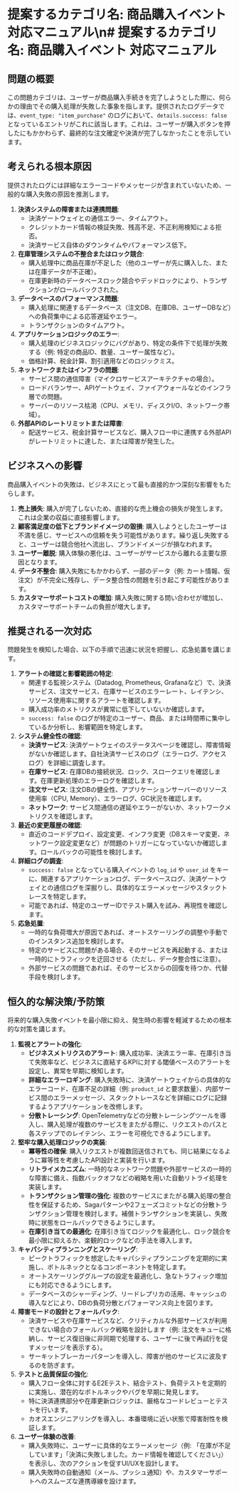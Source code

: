 # 提案するカテゴリ名: **商品購入イベント** 対応マニュアル\n# 提案するカテゴリ名: **商品購入イベント** 対応マニュアル

## 問題の概要

この問題カテゴリは、ユーザーが商品購入手続きを完了しようとした際に、何らかの理由でその購入処理が失敗した事象を指します。提供されたログデータでは、`event_type: "item_purchase"` のログにおいて、`details.success: false` となっているエントリがこれに該当します。これは、ユーザーが購入ボタンを押したにもかかわらず、最終的な注文確定や決済が完了しなかったことを示しています。

## 考えられる根本原因

提供されたログには詳細なエラーコードやメッセージが含まれていないため、一般的な購入失敗の原因を推測します。

1.  **決済システムの障害または連携問題**:
    *   決済ゲートウェイとの通信エラー、タイムアウト。
    *   クレジットカード情報の検証失敗、残高不足、不正利用検知による拒否。
    *   決済サービス自体のダウンタイムやパフォーマンス低下。
2.  **在庫管理システムの不整合またはロック競合**:
    *   購入処理中に商品在庫が不足した（他のユーザーが先に購入した、または在庫データが不正確）。
    *   在庫更新時のデータベースロック競合やデッドロックにより、トランザクションがロールバックされた。
3.  **データベースのパフォーマンス問題**:
    *   購入処理に関連するデータベース（注文DB、在庫DB、ユーザーDBなど）への負荷集中による応答遅延やエラー。
    *   トランザクションのタイムアウト。
4.  **アプリケーションロジックのエラー**:
    *   購入処理のビジネスロジックにバグがあり、特定の条件下で処理が失敗する（例: 特定の商品ID、数量、ユーザー属性など）。
    *   価格計算、税金計算、割引適用などのロジックミス。
5.  **ネットワークまたはインフラの問題**:
    *   サービス間の通信障害（マイクロサービスアーキテクチャの場合）。
    *   ロードバランサー、APIゲートウェイ、ファイアウォールなどのインフラ層での問題。
    *   サーバーのリソース枯渇（CPU、メモリ、ディスクI/O、ネットワーク帯域）。
6.  **外部APIのレートリミットまたは障害**:
    *   配送サービス、税金計算サービスなど、購入フロー中に連携する外部APIがレートリミットに達した、または障害が発生した。

## ビジネスへの影響

商品購入イベントの失敗は、ビジネスにとって最も直接的かつ深刻な影響をもたらします。

1.  **売上損失**: 購入が完了しないため、直接的な売上機会の損失が発生します。これは企業の収益に直接影響します。
2.  **顧客満足度の低下とブランドイメージの毀損**: 購入しようとしたユーザーは不満を感じ、サービスへの信頼を失う可能性があります。繰り返し失敗すると、ユーザーは競合他社へ流出し、ブランドイメージが損なわれます。
3.  **ユーザー離脱**: 購入体験の悪化は、ユーザーがサービスから離れる主要な原因となります。
4.  **データ不整合**: 購入失敗にもかかわらず、一部のデータ（例: カート情報、仮注文）が不完全に残存し、データ整合性の問題を引き起こす可能性があります。
5.  **カスタマーサポートコストの増加**: 購入失敗に関する問い合わせが増加し、カスタマーサポートチームの負担が増大します。

## 推奨される一次対応

問題発生を検知した場合、以下の手順で迅速に状況を把握し、応急処置を講じます。

1.  **アラートの確認と影響範囲の特定**:
    *   関連する監視システム（Datadog, Prometheus, Grafanaなど）で、決済サービス、注文サービス、在庫サービスのエラーレート、レイテンシ、リソース使用率に関するアラートを確認します。
    *   購入成功率のメトリクスが異常に低下していないか確認します。
    *   `success: false` のログが特定のユーザー、商品、または時間帯に集中しているか分析し、影響範囲を特定します。
2.  **システム健全性の確認**:
    *   **決済サービス**: 決済ゲートウェイのステータスページを確認し、障害情報がないか確認します。自社決済サービスのログ（エラーログ、アクセスログ）を詳細に調査します。
    *   **在庫サービス**: 在庫DBの接続状況、ロック、スロークエリを確認します。在庫更新処理のエラーログを確認します。
    *   **注文サービス**: 注文DBの健全性、アプリケーションサーバーのリソース使用率（CPU, Memory）、エラーログ、GC状況を確認します。
    *   **ネットワーク**: サービス間通信の遅延やエラーがないか、ネットワークメトリクスを確認します。
3.  **最近の変更履歴の確認**:
    *   直近のコードデプロイ、設定変更、インフラ変更（DBスキーマ変更、ネットワーク設定変更など）が問題のトリガーになっていないか確認します。ロールバックの可能性を検討します。
4.  **詳細ログの調査**:
    *   `success: false` となっている購入イベントの `log_id` や `user_id` をキーに、関連するアプリケーションログ、データベースログ、決済ゲートウェイとの通信ログを深掘りし、具体的なエラーメッセージやスタックトレースを特定します。
    *   可能であれば、特定のユーザーIDでテスト購入を試み、再現性を確認します。
5.  **応急処置**:
    *   一時的な負荷増大が原因であれば、オートスケーリングの調整や手動でのインスタンス追加を検討します。
    *   特定のサービスに問題がある場合、そのサービスを再起動する、または一時的にトラフィックを迂回させる（ただし、データ整合性に注意）。
    *   外部サービスの問題であれば、そのサービスからの回復を待つか、代替手段を検討します。

## 恒久的な解決策/予防策

将来的な購入失敗イベントを最小限に抑え、発生時の影響を軽減するための根本的な対策を講じます。

1.  **監視とアラートの強化**:
    *   **ビジネスメトリクスのアラート**: 購入成功率、決済エラー率、在庫引き当て失敗率など、ビジネスに直結するKPIに対する閾値ベースのアラートを設定し、異常を早期に検知します。
    *   **詳細なエラーロギング**: 購入失敗時に、決済ゲートウェイからの具体的なエラーコード、在庫不足の詳細（例: `product_id` と要求数量）、内部サービス間のエラーメッセージ、スタックトレースなどを詳細にログに記録するようアプリケーションを改修します。
    *   **分散トレーシング**: OpenTelemetryなどの分散トレーシングツールを導入し、購入処理が複数のサービスをまたがる際に、リクエストのパスと各ステップでのレイテンシ、エラーを可視化できるようにします。
2.  **堅牢な購入処理ロジックの実装**:
    *   **冪等性の確保**: 購入リクエストが複数回送信されても、同じ結果になるように冪等性を考慮したAPI設計と実装を行います。
    *   **リトライメカニズム**: 一時的なネットワーク問題や外部サービスの一時的な障害に備え、指数バックオフなどの戦略を用いた自動リトライ処理を実装します。
    *   **トランザクション管理の強化**: 複数のサービスにまたがる購入処理の整合性を保証するため、Sagaパターンや2フェーズコミットなどの分散トランザクション管理を検討します。補償トランザクションを実装し、失敗時に状態をロールバックできるようにします。
    *   **在庫引き当ての最適化**: 在庫引き当てロジックを最適化し、ロック競合を最小限に抑えるか、楽観的ロックなどの手法を導入します。
3.  **キャパシティプランニングとスケーリング**:
    *   ピークトラフィックを想定したキャパシティプランニングを定期的に実施し、ボトルネックとなるコンポーネントを特定します。
    *   オートスケーリンググループの設定を最適化し、急なトラフィック増加にも対応できるようにします。
    *   データベースのシャーディング、リードレプリカの活用、キャッシュの導入などにより、DBの負荷分散とパフォーマンス向上を図ります。
4.  **障害モードの設計とフォールバック**:
    *   決済サービスや在庫サービスなど、クリティカルな外部サービスが利用できない場合のフォールバック戦略を設計します（例: 注文をキューに格納し、サービス復旧後に非同期で処理する、ユーザーに後で再試行を促すメッセージを表示する）。
    *   サーキットブレーカーパターンを導入し、障害が他のサービスに波及するのを防ぎます。
5.  **テストと品質保証の強化**:
    *   購入フロー全体に対するE2Eテスト、結合テスト、負荷テストを定期的に実施し、潜在的なボトルネックやバグを早期に発見します。
    *   特に決済連携部分や在庫更新ロジックは、厳格なコードレビューとテストを行います。
    *   カオスエンジニアリングを導入し、本番環境に近い状態で障害耐性を検証します。
6.  **ユーザー体験の改善**:
    *   購入失敗時に、ユーザーに具体的なエラーメッセージ（例: 「在庫が不足しています」「決済に失敗しました。カード情報を確認してください」）を表示し、次のアクションを促すUI/UXを設計します。
    *   購入失敗時の自動通知（メール、プッシュ通知）や、カスタマーサポートへのスムーズな連携導線を設けます。